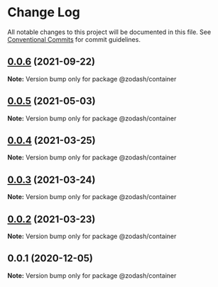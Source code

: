 # Change Log

All notable changes to this project will be documented in this file.
See [Conventional Commits](https://conventionalcommits.org) for commit guidelines.

## [0.0.6](https://github.com/zcorky/zodash/compare/@zodash/container@0.0.5...@zodash/container@0.0.6) (2021-09-22)

**Note:** Version bump only for package @zodash/container





## [0.0.5](https://github.com/zcorky/zodash/compare/@zodash/container@0.0.4...@zodash/container@0.0.5) (2021-05-03)

**Note:** Version bump only for package @zodash/container





## [0.0.4](https://github.com/zcorky/zodash/compare/@zodash/container@0.0.3...@zodash/container@0.0.4) (2021-03-25)

**Note:** Version bump only for package @zodash/container





## [0.0.3](https://github.com/zcorky/zodash/compare/@zodash/container@0.0.2...@zodash/container@0.0.3) (2021-03-24)

**Note:** Version bump only for package @zodash/container





## [0.0.2](https://github.com/zcorky/zodash/compare/@zodash/container@0.0.1...@zodash/container@0.0.2) (2021-03-23)

**Note:** Version bump only for package @zodash/container





## 0.0.1 (2020-12-05)

**Note:** Version bump only for package @zodash/container
